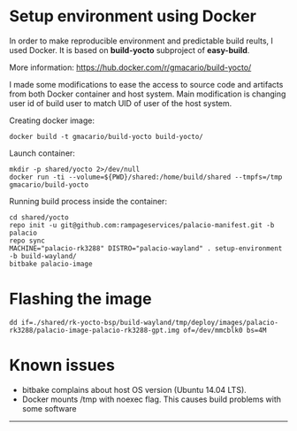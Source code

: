 # Setup environment using Docker


In order to make reproducible environment and predictable build reults, I used Docker.
It is based on **build-yocto** subproject of **easy-build**.

More information:
<https://hub.docker.com/r/gmacario/build-yocto/>

I made some modifications to ease the access to source code and artifacts from both Docker container and host system. Main modification is changing user id of build user to match UID of user of the host system.

Creating docker image:
```shell
docker build -t gmacario/build-yocto build-yocto/
```

Launch container:
```shell
mkdir -p shared/yocto 2>/dev/null
docker run -ti --volume=${PWD}/shared:/home/build/shared --tmpfs=/tmp gmacario/build-yocto
```

Running build process inside the container:
```shell
cd shared/yocto
repo init -u git@github.com:rampageservices/palacio-manifest.git -b palacio
repo sync
MACHINE="palacio-rk3288" DISTRO="palacio-wayland" . setup-environment -b build-wayland/
bitbake palacio-image
```

# Flashing the image

```shell
dd if=./shared/rk-yocto-bsp/build-wayland/tmp/deploy/images/palacio-rk3288/palacio-image-palacio-rk3288-gpt.img of=/dev/mmcblk0 bs=4M
```

# Known issues

* bitbake complains about host OS version (Ubuntu 14.04 LTS).
* Docker mounts /tmp with noexec flag. This causes build problems with some software

---


